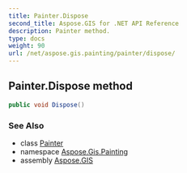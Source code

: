 ```yaml
---
title: Painter.Dispose
second_title: Aspose.GIS for .NET API Reference
description: Painter method. 
type: docs
weight: 90
url: /net/aspose.gis.painting/painter/dispose/
---
```

## Painter.Dispose method

```csharp
public void Dispose()
```

### See Also

* class [Painter](../)
* namespace [Aspose.Gis.Painting](../../painter/)
* assembly [Aspose.GIS](../../../)


